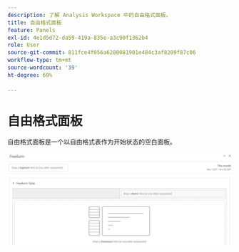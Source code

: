 ```yaml
---
description: 了解 Analysis Workspace 中的自由格式面板。
title: 自由格式面板
feature: Panels
exl-id: 4e1d5d72-da59-419a-835e-a3c90f1362b4
role: User
source-git-commit: 811fce4f056a6280081901e484c3af8209f87c06
workflow-type: tm+mt
source-wordcount: '39'
ht-degree: 69%

---
```


# 自由格式面板

自由格式面板是一个以自由格式表作为开始状态的空白面板。

![默认的自由格式面板，显示带有自由格式表的空白面板。](assets/freeform-panel.png)

